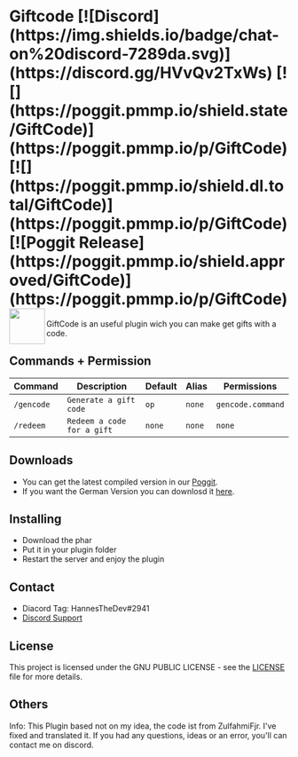 <h1>Giftcode [![Discord](https://img.shields.io/badge/chat-on%20discord-7289da.svg)](https://discord.gg/HVvQv2TxWs) [![](https://poggit.pmmp.io/shield.state/GiftCode)](https://poggit.pmmp.io/p/GiftCode) [![](https://poggit.pmmp.io/shield.dl.total/GiftCode)](https://poggit.pmmp.io/p/GiftCode) [![Poggit Release](https://poggit.pmmp.io/shield.approved/GiftCode)](https://poggit.pmmp.io/p/GiftCode)<img src="https://media.tenor.com/images/3331da3f9b038b1adcfd372b410af43d/tenor.gif" height="64" width="64" align="left"></img></h1>
GiftCode is an useful plugin wich you can make get gifts with a code.

## Commands + Permission
Command | Description | Default | Alias | Permissions
--------- | ------------------- | ------- | ---------- | -----------
``/gencode`` | ``Generate a gift code`` | ``op`` | ``none`` | ``gencode.command``
``/redeem`` | ``Redeem a code for a gift`` | ``none`` | ``none`` | ``none``

## Downloads
- You can get the latest compiled version in our [Poggit](https://poggit.pmmp.io/ci/HannesTheDev/GiftCode).
- If you want the German Version you can downlosd it [here]().

## Installing
- Download the phar
- Put it in your plugin folder
- Restart the server and enjoy the plugin

## Contact
- Diacord Tag: HannesTheDev#2941
- [Discord Support](https://discord.gg/HVvQv2TxWs)

## License
This project is licensed under the GNU PUBLIC LICENSE - see the [LICENSE](/LICENSE) file for more details.

## Others
Info: This Plugin based not on my idea, the code ist from ZulfahmiFjr. I've fixed and translated it. If you had any questions, ideas or an error, you'll can contact me on discord.